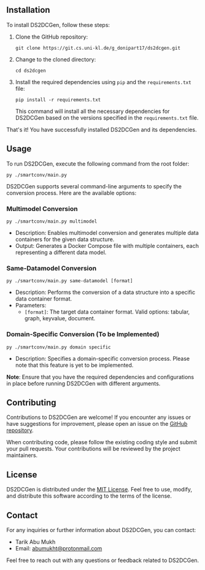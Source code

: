 ## Installation

To install DS2DCGen, follow these steps:

1. Clone the GitHub repository:
   ```
   git clone https://git.cs.uni-kl.de/g_donipart17/ds2dcgen.git
   ```

2. Change to the cloned directory:
   ```
   cd ds2dcgen
   ```

3. Install the required dependencies using `pip` and the `requirements.txt` file:
   ```
   pip install -r requirements.txt
   ```

   This command will install all the necessary dependencies for DS2DCGen based on the versions specified in the `requirements.txt` file.

That's it! You have successfully installed DS2DCGen and its dependencies.

## Usage

To run DS2DCGen, execute the following command from the root folder:

```
py ./smartconv/main.py
```

DS2DCGen supports several command-line arguments to specify the conversion process. Here are the available options:

### Multimodel Conversion

```
py ./smartconv/main.py multimodel
```

- Description: Enables multimodel conversion and generates multiple data containers for the given data structure.
- Output: Generates a Docker Compose file with multiple containers, each representing a different data model.

### Same-Datamodel Conversion

```
py ./smartconv/main.py same-datamodel [format]
```

- Description: Performs the conversion of a data structure into a specific data container format.
- Parameters:
  - `[format]`: The target data container format. Valid options: tabular, graph, keyvalue, document.

### Domain-Specific Conversion (To be Implemented)

```
py ./smartconv/main.py domain specific
```

- Description: Specifies a domain-specific conversion process. Please note that this feature is yet to be implemented.

**Note**: Ensure that you have the required dependencies and configurations in place before running DS2DCGen with different arguments.

## Contributing

Contributions to DS2DCGen are welcome! If you encounter any issues or have suggestions for improvement, please open an issue on the [GitHub repository](https://git.cs.uni-kl.de/g_donipart17/ds2dcgen/issues).

When contributing code, please follow the existing coding style and submit your pull requests. Your contributions will be reviewed by the project maintainers.

## License

DS2DCGen is distributed under the [MIT License](LICENSE). Feel free to use, modify, and distribute this software according to the terms of the license.

## Contact

For any inquiries or further information about DS2DCGen, you can contact:

- Tarik Abu Mukh
- Email: [abumukht@protonmail.com](mailto:abumukht@protonmail.com)

Feel free to reach out with any questions or feedback related to DS2DCGen.
